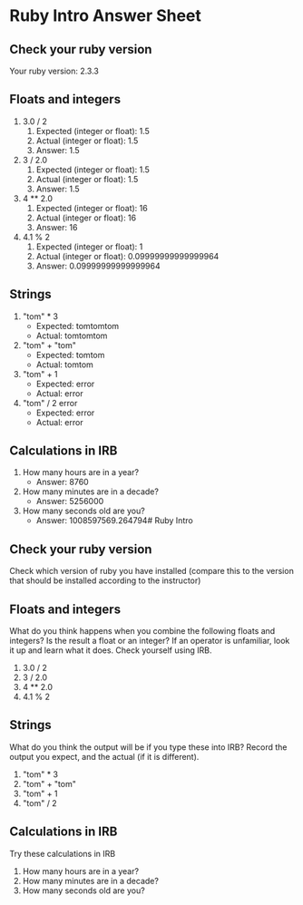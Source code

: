 # Ruby Intro Answer Sheet

## Check your ruby version
Your ruby version:                       2.3.3

## Floats and integers 
1. 3.0 / 2
    1. Expected (integer or float):      1.5
    2. Actual (integer or float):        1.5
    3. Answer:                           1.5
2. 3 / 2.0
    1. Expected (integer or float):      1.5
    2. Actual (integer or float):        1.5
    3. Answer:                           1.5
3. 4 ** 2.0
    1. Expected (integer or float):      16
    2. Actual (integer or float):        16
    3. Answer:                           16
4. 4.1 % 2
    1. Expected (integer or float):      1
    2. Actual (integer or float):        0.09999999999999964
    3. Answer:                           0.09999999999999964

## Strings
1. "tom" * 3
    * Expected:                          tomtomtom
    * Actual:                            tomtomtom
2. "tom" + "tom"
    * Expected:                          tomtom
    * Actual:                            tomtom
3. "tom" + 1
    * Expected:                          error
    * Actual:                            error
4. "tom" / 2                             error
    * Expected:                          error
    * Actual:                            error

## Calculations in IRB
1. How many hours are in a year?
    * Answer:                            8760
2. How many minutes are in a decade?
    * Answer:                            5256000
3. How many seconds old are you?
    * Answer:                            1008597569.264794# Ruby Intro

## Check your ruby version
Check which version of ruby you have installed (compare this to the version that should be installed according to the instructor)

## Floats and integers 
What do you think happens when you combine the following floats and integers? Is the result a float or an integer? If an operator is unfamiliar, look it up and learn what it does. Check yourself using IRB.
1. 3.0 / 2
2. 3 / 2.0
3. 4 ** 2.0
4. 4.1 % 2

## Strings
What do you think the output will be if you type these into IRB? Record the output you expect, and the actual (if it is different).
1. "tom" * 3
2. "tom" + "tom"
3. "tom" + 1
4. "tom" / 2

## Calculations in IRB
Try these calculations in IRB
1. How many hours are in a year?
2. How many minutes are in a decade?
3. How many seconds old are you?


